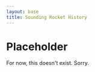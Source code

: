 ```yaml
---
layout: base
title: Sounding Rocket History
---
```


# Placeholder

For now, this doesn't exist. Sorry.
